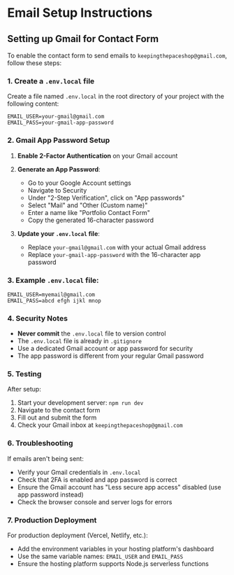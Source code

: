 # Email Setup Instructions

## Setting up Gmail for Contact Form

To enable the contact form to send emails to `keepingthepaceshop@gmail.com`, follow these steps:

### 1. Create a `.env.local` file

Create a file named `.env.local` in the root directory of your project with the following content:

```
EMAIL_USER=your-gmail@gmail.com
EMAIL_PASS=your-gmail-app-password
```

### 2. Gmail App Password Setup

1. **Enable 2-Factor Authentication** on your Gmail account
2. **Generate an App Password**:

   - Go to your Google Account settings
   - Navigate to Security
   - Under "2-Step Verification", click on "App passwords"
   - Select "Mail" and "Other (Custom name)"
   - Enter a name like "Portfolio Contact Form"
   - Copy the generated 16-character password

3. **Update your `.env.local` file**:
   - Replace `your-gmail@gmail.com` with your actual Gmail address
   - Replace `your-gmail-app-password` with the 16-character app password

### 3. Example `.env.local` file:

```
EMAIL_USER=myemail@gmail.com
EMAIL_PASS=abcd efgh ijkl mnop
```

### 4. Security Notes

- **Never commit** the `.env.local` file to version control
- The `.env.local` file is already in `.gitignore`
- Use a dedicated Gmail account or app password for security
- The app password is different from your regular Gmail password

### 5. Testing

After setup:

1. Start your development server: `npm run dev`
2. Navigate to the contact form
3. Fill out and submit the form
4. Check your Gmail inbox at `keepingthepaceshop@gmail.com`

### 6. Troubleshooting

If emails aren't being sent:

- Verify your Gmail credentials in `.env.local`
- Check that 2FA is enabled and app password is correct
- Ensure the Gmail account has "Less secure app access" disabled (use app password instead)
- Check the browser console and server logs for errors

### 7. Production Deployment

For production deployment (Vercel, Netlify, etc.):

- Add the environment variables in your hosting platform's dashboard
- Use the same variable names: `EMAIL_USER` and `EMAIL_PASS`
- Ensure the hosting platform supports Node.js serverless functions
